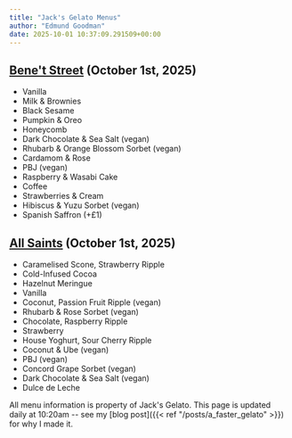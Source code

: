 ```yaml
---
title: "Jack's Gelato Menus"
author: "Edmund Goodman"
date: 2025-10-01 10:37:09.291509+00:00
---
```


## [Bene't Street](https://www.jacksgelato.com/bene-t-street-menu) (October 1st, 2025)

- Vanilla
- Milk & Brownies
- Black Sesame
- Pumpkin & Oreo
- Honeycomb
- Dark Chocolate & Sea Salt (vegan)
- Rhubarb & Orange Blossom Sorbet (vegan)
- Cardamom & Rose
- PBJ (vegan)
- Raspberry & Wasabi Cake
- Coffee
- Strawberries & Cream
- Hibiscus & Yuzu Sorbet (vegan)
- Spanish Saffron (+£1)


## [All Saints](https://www.jacksgelato.com/all-saints-menu) (October 1st, 2025)

- Caramelised Scone, Strawberry Ripple
- Cold-Infused Cocoa
- Hazelnut Meringue
- Vanilla
- Coconut, Passion Fruit Ripple (vegan)
- Rhubarb & Rose Sorbet (vegan)
- Chocolate, Raspberry Ripple
- Strawberry
- House Yoghurt, Sour Cherry Ripple
- Coconut & Ube (vegan)
- PBJ (vegan)
- Concord Grape Sorbet (vegan)
- Dark Chocolate & Sea Salt (vegan)
- Dulce de Leche

All menu information is property of Jack's Gelato. This page is
updated daily at 10:20am -- see my
[blog post]({{< ref "/posts/a_faster_gelato" >}}) for why I made it.
